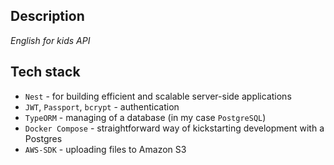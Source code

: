 ## Description

_English for kids API_

## Tech stack

- `Nest` - for building efficient and scalable server-side applications
- `JWT`, `Passport`, `bcrypt` - authentication
- `TypeORM` - managing of a database (in my case `PostgreSQL`)
- `Docker Compose` - straightforward way of kickstarting development with a Postgres
- `AWS-SDK` - uploading files to Amazon S3

